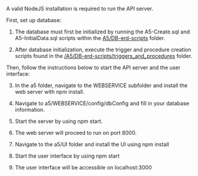 
  
A valid NodeJS installation is required to run the API server.

First, set up database:

1.  The database must first be initialized by running the A5-Create.sql and A5-InitialData.sql scripts within the [A5/DB-erd-scripts](https://git.cs.dal.ca/jcheung/csci4140-g4/-/tree/master/a5/DB-ERD-SCRIPT) folder.
    

2.  After database initialization, execute the trigger and procedure creation scripts found in the [/A5/DB-erd-scripts/triggers_and_procedures](https://git.cs.dal.ca/jcheung/csci4140-g4/-/tree/master/a5/DB-ERD-SCRIPT/triggers_and_procedures) folder.
    

Then, follow the instructions below to start the API server and the user interface:

3.  In the a5 folder, navigate to the WEBSERVICE subfolder and install the web server with npm install.
    

4.  Navigate to a5/WEBSERVICE/config/dbConfig and fill in your database information.
    

5.  Start the server by using npm start.
    

6.  The web server will proceed to run on port 8000.
    

7.  Navigate to the a5/UI  folder and install the UI using npm install
    

8.  Start the user interface by using npm start
    

9.  The user interface will be accessible on localhost:3000
  
